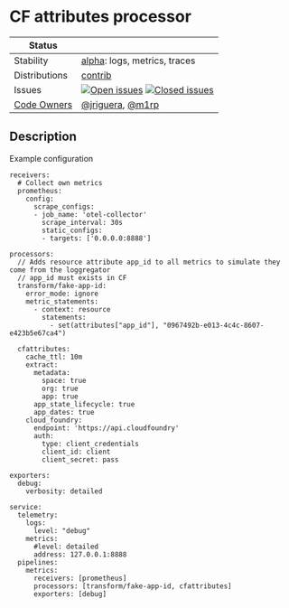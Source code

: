 # CF attributes processor

<!-- status autogenerated section -->
| Status        |           |
| ------------- |-----------|
| Stability     | [alpha]: logs, metrics, traces   |
| Distributions | [contrib] |
| Issues        | [![Open issues](https://img.shields.io/github/issues-search/open-telemetry/opentelemetry-collector-contrib?query=is%3Aissue%20is%3Aopen%20label%3Aprocessor%2Fcfattributes%20&label=open&color=orange&logo=opentelemetry)](https://github.com/open-telemetry/opentelemetry-collector-contrib/issues?q=is%3Aopen+is%3Aissue+label%3Aprocessor%2Fcfattributes) [![Closed issues](https://img.shields.io/github/issues-search/open-telemetry/opentelemetry-collector-contrib?query=is%3Aissue%20is%3Aclosed%20label%3Aprocessor%2Fcfattributes%20&label=closed&color=blue&logo=opentelemetry)](https://github.com/open-telemetry/opentelemetry-collector-contrib/issues?q=is%3Aclosed+is%3Aissue+label%3Aprocessor%2Fcfattributes) |
| [Code Owners](https://github.com/open-telemetry/opentelemetry-collector-contrib/blob/main/CONTRIBUTING.md#becoming-a-code-owner)    | [@jriguera](https://www.github.com/jriguera), [@m1rp](https://www.github.com/m1rp) |

[alpha]: https://github.com/open-telemetry/opentelemetry-collector/blob/main/docs/component-stability.md#alpha
[contrib]: https://github.com/open-telemetry/opentelemetry-collector-releases/tree/main/distributions/otelcol-contrib
<!-- end autogenerated section -->


## Description

 Example configuration
```
receivers:
  # Collect own metrics
  prometheus:
    config:
      scrape_configs:
      - job_name: 'otel-collector'
        scrape_interval: 30s
        static_configs:
        - targets: ['0.0.0.0:8888']

processors: 
  // Adds resource attribute app_id to all metrics to simulate they come from the loggregator
  // app_id must exists in CF
  transform/fake-app-id:
    error_mode: ignore
    metric_statements:
      - context: resource
        statements:
          - set(attributes["app_id"], "0967492b-e013-4c4c-8607-e423b5e67ca4")

  cfattributes:
    cache_ttl: 10m
    extract:
      metadata:
        space: true
        org: true
        app: true
      app_state_lifecycle: true
      app_dates: true
    cloud_foundry:
      endpoint: 'https://api.cloudfoundry'
      auth:
        type: client_credentials
        client_id: client
        client_secret: pass

exporters:
  debug:
    verbosity: detailed

service:
  telemetry:
    logs:
      level: "debug"
    metrics:
      #level: detailed
      address: 127.0.0.1:8888
  pipelines:
    metrics:
      receivers: [prometheus]
      processors: [transform/fake-app-id, cfattributes]
      exporters: [debug]
```